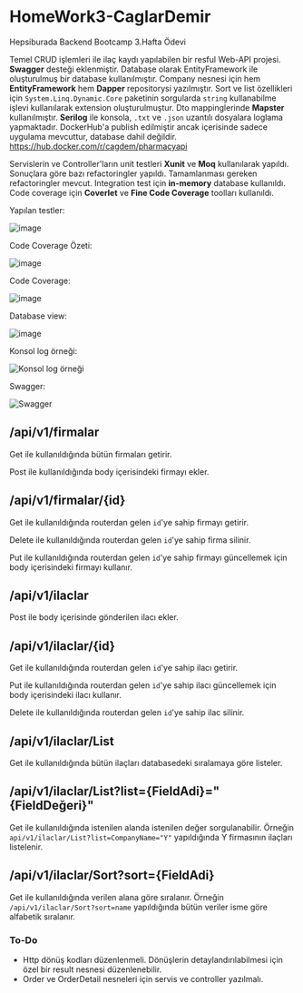 # HomeWork3-CaglarDemir
Hepsiburada Backend Bootcamp 3.Hafta Ödevi

Temel CRUD işlemleri ile ilaç kaydı yapılabilen bir resful Web-API projesi. **Swagger** desteği eklenmiştir. Database olarak EntityFramework ile oluşturulmuş bir database kullanılmıştır. Company nesnesi için hem **EntityFramework** hem **Dapper** repositorysi yazılmıştır. Sort ve list özellikleri için `System.Linq.Dynamic.Core` paketinin sorgularda `string` kullanabilme işlevi kullanılarak extension oluşturulmuştur. Dto mappinglerinde **Mapster** kullanılmıştır. **Serilog** ile konsola, `.txt` ve `.json` uzantılı dosyalara loglama yapmaktadır. DockerHub'a publish edilmiştir ancak içerisinde sadece uygulama mevcuttur, database dahil değildir. https://hub.docker.com/r/cagdem/pharmacyapi

Servislerin ve Controller'ların unit testleri **Xunit** ve **Moq** kullanılarak yapıldı. Sonuçlara göre bazı refactoringler yapıldı. Tamamlanması gereken refactoringler mevcut. Integration test için **in-memory** database kullanıldı. Code coverage için **Coverlet** ve **Fine Code Coverage** toolları kullanıldı.

Yapılan testler:

![image](https://user-images.githubusercontent.com/15106912/136807303-84cfc679-62fd-4dbc-a699-65e8f27a2f67.png)

Code Coverage Özeti:

![image](https://user-images.githubusercontent.com/15106912/136807432-71ca07a7-3ca4-42f3-810b-3495a4e751c0.png)

Code Coverage:

![image](https://user-images.githubusercontent.com/15106912/136807365-28c5895b-389c-479d-a67c-33971ed91332.png)

Database view:

![image](https://user-images.githubusercontent.com/15106912/135694964-82a077bc-bde8-4c0e-adf2-8a86a348ab0c.png)

Konsol log örneği:

![Konsol log örneği](https://user-images.githubusercontent.com/15106912/135689741-e7b4639b-1295-49ed-8a13-23f390f13d27.png)

Swagger:

![Swagger](https://user-images.githubusercontent.com/15106912/135689762-c57766bc-357f-4323-9e6c-a5148dcf68da.png)


## /api/v1/firmalar
Get ile kullanıldığında bütün firmaları getirir.

Post ile kullanıldığında body içerisindeki firmayı ekler.

## /api/v1/firmalar/{id}
Get ile kullanıldığında routerdan gelen `id`'ye sahip firmayı getirir.

Delete ile kullanıldığında routerdan gelen `id`'ye sahip firma silinir.

Put ile kullanıldığında routerdan gelen `id`'ye sahip firmayı güncellemek için body içerisindeki firmayı kullanır.


## /api/v1/ilaclar
Post ile body içerisinde gönderilen ilacı ekler.
## /api/v1/ilaclar/{id}
Get ile kullanıldığında routerdan gelen `id`'ye sahip ilacı getirir.

Put ile kullanıldığında routerdan gelen `id`'ye sahip ilacı güncellemek için body içerisindeki ilacı kullanır.

Delete ile kullanıldığında routerdan gelen `id`'ye sahip ilac silinir.
## /api/v1/ilaclar/List
Get ile kullanıldığında bütün ilaçları databasedeki sıralamaya göre listeler.
## /api/v1/ilaclar/List?list={FieldAdi}="{FieldDeğeri}"
Get ile kullanıldığında istenilen alanda istenilen değer sorgulanabilir. Örneğin `api/v1/ilaclar/List?list=CompanyName="Y"` yapıldığında Y firmasının ilaçları listelenir.

## /api/v1/ilaclar/Sort?sort={FieldAdi}
Get ile kullanıldığında verilen alana göre sıralanır. Örneğin `/api/v1/ilaclar/Sort?sort=name` yapıldığında bütün veriler isme göre alfabetik sıralanır.

### To-Do
- Http dönüş kodları düzenlenmeli. Dönüşlerin detaylandırılabilmesi için özel bir result nesnesi düzenlenebilir.
- Order ve OrderDetail nesneleri için servis ve controller yazılmalı.

